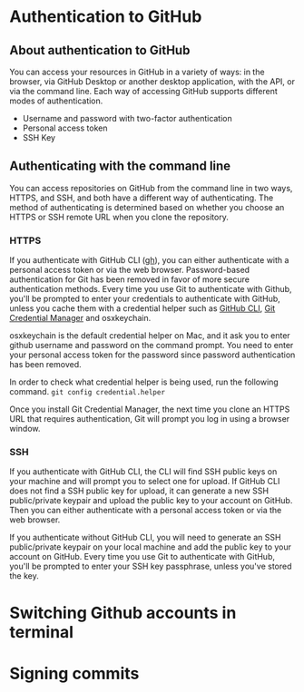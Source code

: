 # Authentication to GitHub

## About authentication to GitHub
You can access your resources in GitHub in a variety of ways: in the browser, via GitHub Desktop or another desktop application, with the API, or via the command line. Each way of accessing GitHub supports different modes of authentication.
- Username and password with two-factor authentication
- Personal access token
- SSH Key

## Authenticating with the command line
You can access repositories on GitHub from the command line in two ways, HTTPS, and SSH, and both have a different way of authenticating. The method of authenticating is determined based on whether you choose an HTTPS or SSH remote URL when you clone the repository.

### HTTPS
If you authenticate with GitHub CLI ([gh](https://cli.github.com/)), you can either authenticate with a personal access token or via the web browser. Password-based authentication for Git has been removed in favor of more secure authentication methods. Every time you use Git to authenticate with Github, you'll be prompted to enter your credentials to authenticate with GitHub, unless you cache them with a credential helper such as [GitHub CLI](https://cli.github.com), [Git Credential Manager](https://github.com/git-ecosystem/git-credential-manager) and osxkeychain.

osxkeychain is the default credential helper on Mac, and it ask you to enter github username and password on the command prompt. You need to enter your personal access token for the password since password authentication has been removed.

In order to check what credential helper is being used, run the following command.
`git config credential.helper`

Once you install Git Credential Manager, the next time you clone an HTTPS URL that requires authentication, Git will prompt you log in using a browser window.

### SSH
If you authenticate with GitHub CLI, the CLI will find SSH public keys on your machine and will prompt you to select one for upload. If GitHub CLI does not find a SSH public key for upload, it can generate a new SSH public/private keypair and upload the public key to your account on GitHub. Then you can either authenticate with a personal access token or via the web browser.

If you authenticate without GitHub CLI, you will need to generate an SSH public/private keypair on your local machine and add the public key to your account on GitHub. Every time you use Git to authenticate with GitHub, you'll be prompted to enter your SSH key passphrase, unless you've stored the key.



# Switching Github accounts in terminal

# Signing commits